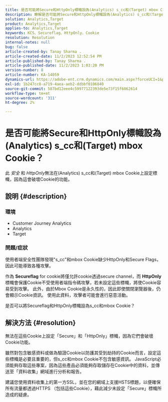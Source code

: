 ```yaml
---
title: 是否可能將Secure和HttpOnly標幟設為(Analytics) s_cc和(Target) mbox Cookie？
description: 瞭解是否可能將Secure和HttpOnly標幟設為(Analytics) s_cc和(Target) mbox Cookie。
solution: Analytics,Target
product: Analytics,Target
applies-to: Analytics,Target
keywords: KCS、Secureflag、HttpOnly、Cookie
resolution: Resolution
internal-notes: null
bug: false
article-created-by: Tanay Sharma .
article-created-date: 11/2/2023 12:52:54 PM
article-published-by: Tanay Sharma .
article-published-date: 11/2/2023 1:03:20 PM
version-number: 8
article-number: KA-14059
dynamics-url: https://adobe-ent.crm.dynamics.com/main.aspx?forceUCI=1&pagetype=entityrecord&etn=knowledgearticle&id=51149bb8-7e79-ee11-8179-6045bd006704
exl-id: 1b247cc8-a719-4aea-aeb2-ddbbf0106840
source-git-commit: 587bd12eee4c59977122393de5e73f15f6062614
workflow-type: tm+mt
source-wordcount: '311'
ht-degree: 2%

---
```


# 是否可能將Secure和HttpOnly標幟設為(Analytics) s_cc和(Target) mbox Cookie？


此 *安全* 和 *HttpOnly*&#x200B;無法在(Analytics) s_cc和(Target) mbox Cookie上設定標幟，因為這會破壞Cookie的功能。

## 說明 {#description}


### 環境

- Customer Journey Analytics
- Analytics
- Target




### 問題/症狀



使用者端安全性團隊發現&quot;s_cc&quot;和mbox Cookie缺少HttpOnly和Secure Flags，因此可能導致各種攻擊。

作為 <b>Secureflag</b> for cookie將僅允許cookie透過secure channel，而 <b>HttpOnly</b> 標幟會保護Cookie不受使用者端指令碼攻擊，若未設定這些標幟，將使Cookie容易受到攻擊。 此外，由於Mbox Cookie是永久性的，因此即使關閉瀏覽器後，仍會顯示Cookie資訊。 使用此資料，攻擊者可能會進行惡意活動。

是否可以將Secureflag和HttpOnly標幟設為s_cc和mbox Cookie？


## 解決方法 {#resolution}


無法在這些Cookie上設定「Secure」和「HttpOnly」標幟，因為它們會破壞Cookie功能。

雖然對包含敏感資料或做為驗證Cookie以防護其受到劫持的Cookie而言，設定這些標幟是必要且重要的，但s_cc和mbox Cookie不包含敏感資訊。 JavaScript必須能夠存取這些專案，因為這些產品必須能夠存取儲存在Cookie中的資料，並傳送至「資料收集」網域進行分析和報告。

建議您使用資料收集上的第一方SSL，並在您的網域上支援HSTS標題，以便確保所有流量都透過HTTPS （包括這些Cookie），藉此減少未設定「Secure」標幟所造成的疑慮。
